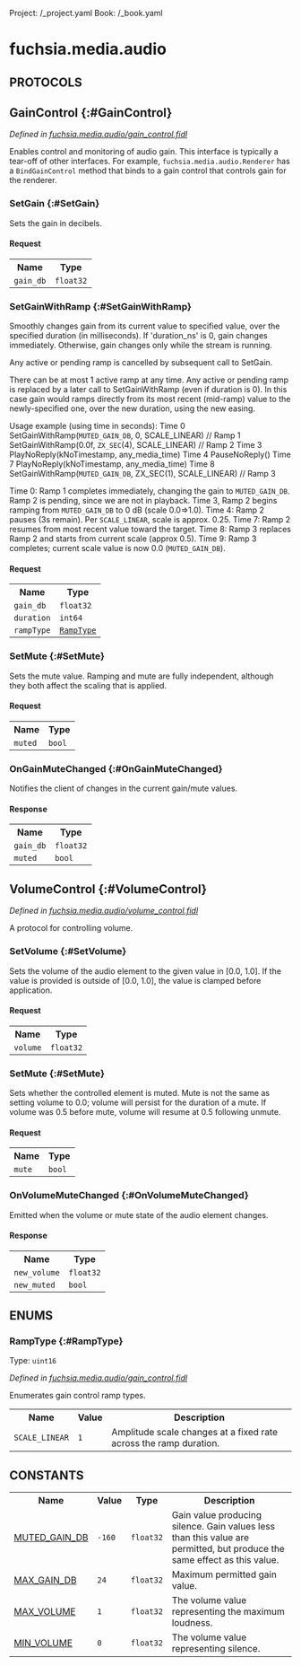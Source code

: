 Project: /_project.yaml
Book: /_book.yaml

# fuchsia.media.audio


## **PROTOCOLS**

## GainControl {:#GainControl}
*Defined in [fuchsia.media.audio/gain_control.fidl](https://fuchsia.googlesource.com/fuchsia/+/master/sdk/fidl/fuchsia.media.audio/gain_control.fidl#17)*

 Enables control and monitoring of audio gain. This interface is typically
 a tear-off of other interfaces. For example, `fuchsia.media.audio.Renderer`
 has a `BindGainControl` method that binds to a gain control that controls
 gain for the renderer.

### SetGain {:#SetGain}

 Sets the gain in decibels.

#### Request
<table>
    <tr><th>Name</th><th>Type</th></tr>
    <tr>
            <td><code>gain_db</code></td>
            <td>
                <code>float32</code>
            </td>
        </tr></table>



### SetGainWithRamp {:#SetGainWithRamp}

 Smoothly changes gain from its current value to specified value, over the
 specified duration (in milliseconds). If 'duration_ns' is 0, gain changes
 immediately. Otherwise, gain changes only while the stream is running.

 Any active or pending ramp is cancelled by subsequent call to SetGain.

 There can be at most 1 active ramp at any time. Any active or pending
 ramp is replaced by a later call to SetGainWithRamp (even if duration is
 0). In this case gain would ramps directly from its most recent
 (mid-ramp) value to the newly-specified one, over the new duration,
 using the new easing.

 Usage example (using time in seconds):
  Time 0
      SetGainWithRamp(`MUTED_GAIN_DB`, 0, SCALE_LINEAR)         // Ramp 1
      SetGainWithRamp(0.0f, `ZX_SEC`(4), SCALE_LINEAR)          // Ramp 2
  Time 3
      PlayNoReply(kNoTimestamp, any_media_time)
  Time 4
      PauseNoReply()
  Time 7
      PlayNoReply(kNoTimestamp, any_media_time)
  Time 8
      SetGainWithRamp(`MUTED_GAIN_DB`, ZX_SEC(1), SCALE_LINEAR) // Ramp 3


 Time 0: Ramp 1 completes immediately, changing the gain to `MUTED_GAIN_DB`.
         Ramp 2 is pending, since we are not in playback.
 Time 3, Ramp 2 begins ramping from `MUTED_GAIN_DB` to 0 dB
         (scale 0.0=>1.0).
 Time 4: Ramp 2 pauses (3s remain). Per `SCALE_LINEAR`, scale is approx.
         0.25.
 Time 7: Ramp 2 resumes from most recent value toward the target.
 Time 8: Ramp 3 replaces Ramp 2 and starts from current scale
         (approx 0.5).
 Time 9: Ramp 3 completes; current scale value is now 0.0 (`MUTED_GAIN_DB`).


#### Request
<table>
    <tr><th>Name</th><th>Type</th></tr>
    <tr>
            <td><code>gain_db</code></td>
            <td>
                <code>float32</code>
            </td>
        </tr><tr>
            <td><code>duration</code></td>
            <td>
                <code>int64</code>
            </td>
        </tr><tr>
            <td><code>rampType</code></td>
            <td>
                <code><a class='link' href='#RampType'>RampType</a></code>
            </td>
        </tr></table>



### SetMute {:#SetMute}

 Sets the mute value. Ramping and mute are fully independent, although
 they both affect the scaling that is applied.

#### Request
<table>
    <tr><th>Name</th><th>Type</th></tr>
    <tr>
            <td><code>muted</code></td>
            <td>
                <code>bool</code>
            </td>
        </tr></table>



### OnGainMuteChanged {:#OnGainMuteChanged}

 Notifies the client of changes in the current gain/mute values.



#### Response
<table>
    <tr><th>Name</th><th>Type</th></tr>
    <tr>
            <td><code>gain_db</code></td>
            <td>
                <code>float32</code>
            </td>
        </tr><tr>
            <td><code>muted</code></td>
            <td>
                <code>bool</code>
            </td>
        </tr></table>

## VolumeControl {:#VolumeControl}
*Defined in [fuchsia.media.audio/volume_control.fidl](https://fuchsia.googlesource.com/fuchsia/+/master/sdk/fidl/fuchsia.media.audio/volume_control.fidl#14)*

 A protocol for controlling volume.

### SetVolume {:#SetVolume}

 Sets the volume of the audio element to the given value in
 [0.0, 1.0]. If the value is provided is outside of [0.0, 1.0],
 the value is clamped before application.

#### Request
<table>
    <tr><th>Name</th><th>Type</th></tr>
    <tr>
            <td><code>volume</code></td>
            <td>
                <code>float32</code>
            </td>
        </tr></table>



### SetMute {:#SetMute}

 Sets whether the controlled element is muted. Mute is not the same
 as setting volume to 0.0; volume will persist for the duration of
 a mute. If volume was 0.5 before mute, volume will resume at 0.5
 following unmute.

#### Request
<table>
    <tr><th>Name</th><th>Type</th></tr>
    <tr>
            <td><code>mute</code></td>
            <td>
                <code>bool</code>
            </td>
        </tr></table>



### OnVolumeMuteChanged {:#OnVolumeMuteChanged}

 Emitted when the volume or mute state of the audio element changes.



#### Response
<table>
    <tr><th>Name</th><th>Type</th></tr>
    <tr>
            <td><code>new_volume</code></td>
            <td>
                <code>float32</code>
            </td>
        </tr><tr>
            <td><code>new_muted</code></td>
            <td>
                <code>bool</code>
            </td>
        </tr></table>





## **ENUMS**

### RampType {:#RampType}
Type: <code>uint16</code>

*Defined in [fuchsia.media.audio/gain_control.fidl](https://fuchsia.googlesource.com/fuchsia/+/master/sdk/fidl/fuchsia.media.audio/gain_control.fidl#83)*

 Enumerates gain control ramp types.


<table>
    <tr><th>Name</th><th>Value</th><th>Description</th></tr><tr>
            <td><code>SCALE_LINEAR</code></td>
            <td><code>1</code></td>
            <td> Amplitude scale changes at a fixed rate across the ramp duration.
</td>
        </tr></table>











## **CONSTANTS**

<table>
    <tr><th>Name</th><th>Value</th><th>Type</th><th>Description</th></tr><tr>
            <td><a href="https://fuchsia.googlesource.com/fuchsia/+/master/sdk/fidl/fuchsia.media.audio/gain_control.fidl#77">MUTED_GAIN_DB</a></td>
            <td>
                    <code>-160</code>
                </td>
                <td><code>float32</code></td>
            <td> Gain value producing silence. Gain values less than this value are permitted,
 but produce the same effect as this value.
</td>
        </tr>
    <tr>
            <td><a href="https://fuchsia.googlesource.com/fuchsia/+/master/sdk/fidl/fuchsia.media.audio/gain_control.fidl#80">MAX_GAIN_DB</a></td>
            <td>
                    <code>24</code>
                </td>
                <td><code>float32</code></td>
            <td> Maximum permitted gain value.
</td>
        </tr>
    <tr>
            <td><a href="https://fuchsia.googlesource.com/fuchsia/+/master/sdk/fidl/fuchsia.media.audio/volume_control.fidl#8">MAX_VOLUME</a></td>
            <td>
                    <code>1</code>
                </td>
                <td><code>float32</code></td>
            <td> The volume value representing the maximum loudness.
</td>
        </tr>
    <tr>
            <td><a href="https://fuchsia.googlesource.com/fuchsia/+/master/sdk/fidl/fuchsia.media.audio/volume_control.fidl#11">MIN_VOLUME</a></td>
            <td>
                    <code>0</code>
                </td>
                <td><code>float32</code></td>
            <td> The volume value representing silence.
</td>
        </tr>
    
</table>

